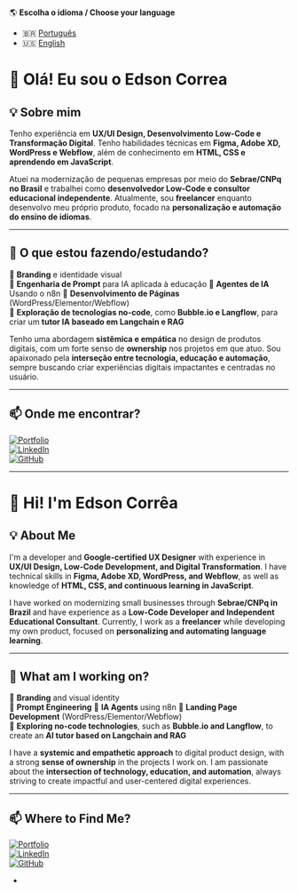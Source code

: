 🌎 **Escolha o idioma / Choose your language**  
- 🇧🇷 [Português](#-olá-eu-sou-o-edson-corrêa-)  
- 🇺🇸 [English](#-hi-im-edson-corrêa-)  



# 👋 Olá! Eu sou o Edson Correa   

## 💡 Sobre mim  
Tenho experiência em **UX/UI Design, Desenvolvimento Low-Code e Transformação Digital**. Tenho habilidades técnicas em **Figma, Adobe XD, WordPress e Webflow**, além de conhecimento em **HTML, CSS e aprendendo em JavaScript**.  

Atuei na modernização de pequenas empresas por meio do **Sebrae/CNPq no Brasil** e trabalhei como **desenvolvedor Low-Code e consultor educacional independente**. Atualmente, sou **freelancer** enquanto desenvolvo meu próprio produto, focado na **personalização e automação do ensino de idiomas**.  

---

## 📌 O que estou fazendo/estudando?  
🔹 **Branding** e identidade visual  
🔹 **Engenharia de Prompt** para IA aplicada à educação 
🔹 **Agentes de IA** Usando o n8n 
🔹 **Desenvolvimento de Páginas** (WordPress/Elementor/Webflow)    
🔹 **Exploração de tecnologias no-code**, como **Bubble.io e Langflow**, para criar um **tutor IA baseado em Langchain e RAG**  

Tenho uma abordagem **sistêmica e empática** no design de produtos digitais, com um forte senso de **ownership** nos projetos em que atuo. Sou apaixonado pela **interseção entre tecnologia, educação e automação**, sempre buscando criar experiências digitais impactantes e centradas no usuário.  

---

## 📫 Onde me encontrar?  
[![Portfolio](https://img.shields.io/badge/Portfolio-edcorrea.tech-blue?style=for-the-badge)](https://edcorrea.tech)  
[![LinkedIn](https://img.shields.io/badge/LinkedIn-Edson%20Corrêa-blue?style=for-the-badge&logo=linkedin)](https://www.linkedin.com/in/edsonccn/)  
[![GitHub](https://img.shields.io/github/followers/edsonccn?label=Follow&style=social)](https://github.com/edsonccn)  

---

# 👋 Hi! I'm Edson Corrêa  

## 💡 About Me  
I'm a developer and **Google-certified UX Designer** with experience in **UX/UI Design, Low-Code Development, and Digital Transformation**. I have technical skills in **Figma, Adobe XD, WordPress, and Webflow**, as well as knowledge of **HTML, CSS, and continuous learning in JavaScript**.  

I have worked on modernizing small businesses through **Sebrae/CNPq in Brazil** and have experience as a **Low-Code Developer and Independent Educational Consultant**. Currently, I work as a **freelancer** while developing my own product, focused on **personalizing and automating language learning**.  

---

## 📌 What am I working on?  
🔹 **Branding** and visual identity  
🔹 **Prompt Engineering**
🔹 **IA Agents** using n8n
🔹 **Landing Page Development** (WordPress/Elementor/Webflow)    
🔹 **Exploring no-code technologies**, such as **Bubble.io and Langflow**, to create an **AI tutor based on Langchain and RAG**  

I have a **systemic and empathetic approach** to digital product design, with a strong **sense of ownership** in the projects I work on. I am passionate about the **intersection of technology, education, and automation**, always striving to create impactful and user-centered digital experiences.  

---

## 📫 Where to Find Me?  
[![Portfolio](https://img.shields.io/badge/Portfolio-edcorrea.tech-blue?style=for-the-badge)](https://edcorrea.tech)  
[![LinkedIn](https://img.shields.io/badge/LinkedIn-Edson%20Corrêa-blue?style=for-the-badge&logo=linkedin)](https://www.linkedin.com/in/edsonccn/)  
[![GitHub](https://img.shields.io/github/followers/edsonccn?label=Follow&style=social)](https://github.com/edsonccn)  

- 
